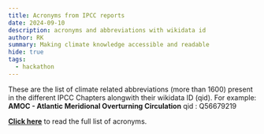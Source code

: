 ```yaml
---
title: Acronyms from IPCC reports 
date: 2024-09-10
description: acronyms and abbreviations with wikidata id
author: RK 
summary: Making climate knowledge accessible and readable
hide: true
tags:
  - hackathon
---
```



These are the list of climate related abbreviations (more than 1600) present in the different IPCC Chapters alongwith their wikidata ID (qid).
For example: **AMOC - Atlantic Meridional Overturning Circulation** qid : Q56679219

**[Click here](https://github.com/petermr/semanticClimate/blob/main/ipcc/ar6/test/total_glossary/glossaries/total/acronyms_wiki.csv)** to read the full list of acronyms.